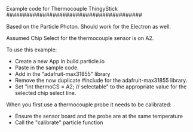 Example code for Thermocouple ThingyStick
#########################################

Based on the Particle Photon. Should work for the Electron as well.

Assumed Chip Select for the thermocouple sensor is on A2.

To use this example:

* Create a new App in build.particle.io
* Paste in the sample code.
* Add in the "adafruit-max31855" library
* Remove the now duplicate #include for the adafruit-max31855 library.
* Set "int thermoCS = A2; // selectable" to the appropriate value for the selected chip select line.

When you first use a thermocouple probe it needs to be calibrated:

* Ensure the sensor board and the probe are at the same temperature
* Call the "calibrate" particle function
